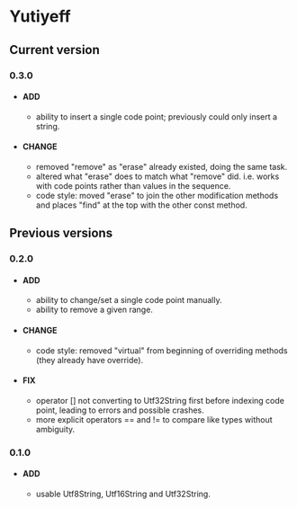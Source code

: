 # Yutiyeff

## Current version
### 0.3.0
- #### ADD
  - ability to insert a single code point; previously could only insert a string.
- #### CHANGE
  - removed "remove" as "erase" already existed, doing the same task.
  - altered what "erase" does to match what "remove" did. i.e. works with code points rather than values in the sequence.
  - code style: moved "erase" to join the other modification methods and places "find" at the top with the other const method.

## Previous versions
### 0.2.0
- #### ADD
  - ability to change/set a single code point manually.
  - ability to remove a given range.
- #### CHANGE
  - code style: removed "virtual" from beginning of overriding methods (they already have override).
- #### FIX
  - operator [] not converting to Utf32String first before indexing code point, leading to errors and possible crashes.
  - more explicit operators == and != to compare like types without ambiguity.

### 0.1.0
- #### ADD
  - usable Utf8String, Utf16String and Utf32String.
